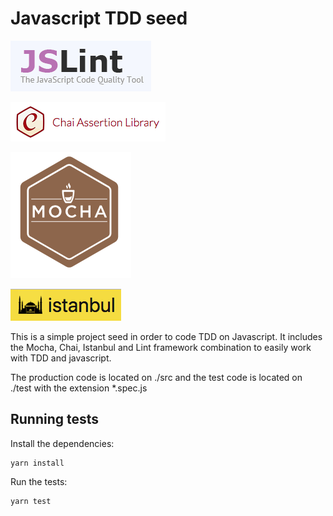 # Javascript TDD seed

![Lint](lint.png)

![Chai](chai.png)

![Mocha](mocha.png)

![Istanbul](istanbul.png)

This is a simple project seed in order to code TDD on Javascript. It includes the Mocha, Chai, Istanbul and Lint framework combination to easily work with TDD and javascript.

The production code is located on ./src and the test code is located on ./test with the extension *.spec.js

## Running tests

Install the dependencies:

    yarn install

Run the tests:

    yarn test